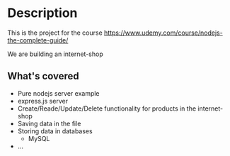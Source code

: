 # Description

This is the project for the course https://www.udemy.com/course/nodejs-the-complete-guide/

We are building an internet-shop

## What's covered

- Pure nodejs server example
- express.js server
- Create/Reade/Update/Delete functionality for products in the internet-shop
- Saving data in the file
- Storing data in databases
  - MySQL
- ...
